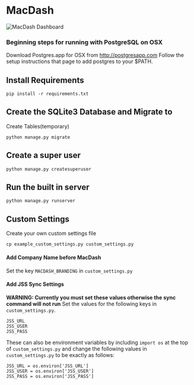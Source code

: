 # MacDash
![MacDash Dashboard](https://github.com/cshepp1211/MacDash/blob/master/Screenshots/MacDash_Dashboard.jpg)

### Beginning steps for running with PostgreSQL on OSX
Download Postgres.app for OSX from http://postgresapp.com
Follow the setup instructions that page to add postgres to your $PATH.

## Install Requirements
```
pip install -r requirements.txt
```

## Create the SQLite3 Database and Migrate to 
Create Tables(temporary)
```
python manage.py migrate
```

## Create a super user
```
python manage.py createsuperuser
```

## Run the built in server
```
python manage.py runserver
```

## Custom Settings
Create your own custom settings file
```
cp example_custom_settings.py custom_settings.py
```

#### Add Company Name before MacDash
Set the key `MACDASH_BRANDING` in `custom_settings.py`

#### Add JSS Sync Settings
**WARNING: Currently you must set these values otherwise the sync command will not run**
Set the values for the following keys in `custom_settings.py`.
```
JSS_URL
JSS_USER
JSS_PASS
```
These can also be environment variables by including `import os` at the top of `custom_settings.py` and change the following values in `custom_settings.py` to be exactly as follows:
```
JSS_URL = os.environ['JSS_URL']
JSS_USER = os.environ['JSS_USER']
JSS_PASS = os.environ['JSS_PASS']
